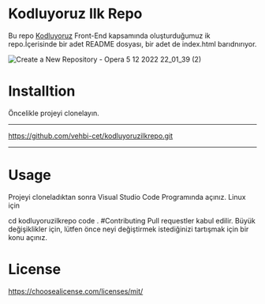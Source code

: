 # Kodluyoruz Ilk Repo
Bu repo [Kodluyoruz](https://kodluyoruz.org/tr/kodluyoruz/) Front-End kapsamında oluşturduğumuz ik repo.İçerisinde bir adet README dosyası, bir adet de index.html barıdnırıyor.


![Create a New Repository - Opera 5 12 2022 22_01_39 (2)](https://user-images.githubusercontent.com/119114919/205722545-f9b84e85-7e91-4dba-ae1d-56a83fd61d5e.png)

# Installtion
Öncelikle projeyi clonelayın.
***
https://github.com/vehbi-cet/kodluyoruzilkrepo.git
***
# Usage
Projeyi cloneladıktan sonra Visual Studio Code Programında açınız.
Linux için


cd kodluyoruzilkrepo
code .
#Contributing
Pull requestler kabul edilir. Büyük değişiklikler için, lütfen önce neyi değiştirmek istediğinizi tartışmak için bir konu açınız.

# License

https://choosealicense.com/licenses/mit/
